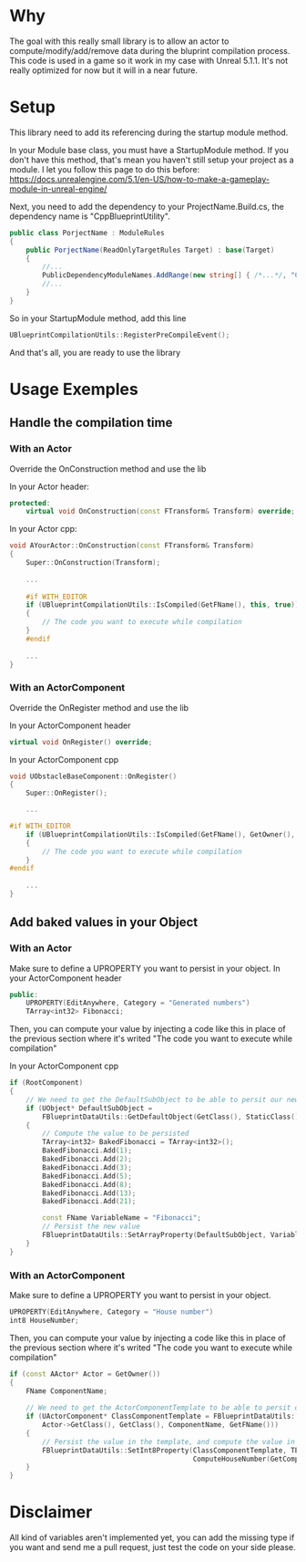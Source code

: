 ﻿# Why
The goal with this really small library is to allow an actor to compute/modify/add/remove data during the bluprint compilation process. This code is used in a game so it work in my case with Unreal 5.1.1. It's not really optimized for now but it will in a near future.

# Setup
This library need to add its referencing during the startup module method.

In your Module base class, you must have a StartupModule method. If you don't have this method, that's mean you haven't still setup your project as a module. I let you follow this page to do this before: https://docs.unrealengine.com/5.1/en-US/how-to-make-a-gameplay-module-in-unreal-engine/

Next, you need to add the dependency to your ProjectName.Build.cs, the dependency name is "CppBlueprintUtility".
```csharp
public class PorjectName : ModuleRules
{
	public PorjectName(ReadOnlyTargetRules Target) : base(Target)
	{
	    //...
		PublicDependencyModuleNames.AddRange(new string[] { /*...*/, "CppBlueprintUtility", /*...*/});
		//...
	}
}
```

So in your StartupModule method, add this line
```cpp
UBlueprintCompilationUtils::RegisterPreCompileEvent();
```


And that's all, you are ready to use the library

# Usage Exemples
## Handle the compilation time
### With an Actor
Override the OnConstruction method and use the lib

In your Actor header: 
```cpp
protected: 
	virtual void OnConstruction(const FTransform& Transform) override;
```

In your Actor cpp:
```cpp
void AYourActor::OnConstruction(const FTransform& Transform)
{
    Super::OnConstruction(Transform);
    
    ...
    
    #if WITH_EDITOR
    if (UBlueprintCompilationUtils::IsCompiled(GetFName(), this, true))
    {
        // The code you want to execute while compilation
    }
    #endif
    
    ...
}
```

### With an ActorComponent
Override the OnRegister method and use the lib

In your ActorComponent header
```cpp
virtual void OnRegister() override;
```

In your ActorComponent cpp
```cpp
void UObstacleBaseComponent::OnRegister()
{
	Super::OnRegister();

    ...

#if WITH_EDITOR
	if (UBlueprintCompilationUtils::IsCompiled(GetFName(), GetOwner(), true))
	{
        // The code you want to execute while compilation
	}
#endif
    
    ...
}
```

## Add baked values in your Object
### With an Actor
Make sure to define a UPROPERTY you want to persist in your object.
In your ActorComponent header
```cpp
public:
	UPROPERTY(EditAnywhere, Category = "Generated numbers")
	TArray<int32> Fibonacci;
```

Then, you can compute your value by injecting a code like this in place of the previous section where it's writed "The code you want to execute while compilation"

In your ActorComponent cpp
```cpp
if (RootComponent)
{
    // We need to get the DefaultSubObject to be able to persit our new values
    if (UObject* DefaultSubObject =
        FBlueprintDataUtils::GetDefaultObject(GetClass(), StaticClass()))
    {			
        // Compute the value to be persisted
        TArray<int32> BakedFibonacci = TArray<int32>();
		BakedFibonacci.Add(1);
		BakedFibonacci.Add(2);
		BakedFibonacci.Add(3);
		BakedFibonacci.Add(5);
		BakedFibonacci.Add(8);
		BakedFibonacci.Add(13);
		BakedFibonacci.Add(21);

		const FName VariableName = "Fibonacci";
		// Persist the new value
		FBlueprintDataUtils::SetArrayProperty(DefaultSubObject, VariableName, BakedFibonacci);
    }
}
```

### With an ActorComponent
Make sure to define a UPROPERTY you want to persist in your object.
```cpp
UPROPERTY(EditAnywhere, Category = "House number")
int8 HouseNumber;
```

Then, you can compute your value by injecting a code like this in place of the previous section where it's writed "The code you want to execute while compilation"
```cpp
if (const AActor* Actor = GetOwner())
{
    FName ComponentName;
    
    // We need to get the ActorComponentTemplate to be able to persit our new values
    if (UActorComponent* ClassComponentTemplate = FBlueprintDataUtils::GetClassComponentTemplate(
        Actor->GetClass(), GetClass(), ComponentName, GetFName()))
    {
        // Persist the value in the template, and compute the value in a dedicated function
        FBlueprintDataUtils::SetInt8Property(ClassComponentTemplate, TEXT("HouseNumber"),
                                             ComputeHouseNumber(GetComponentLocation()));
    }
}
```

# Disclaimer
All kind of variables aren't implemented yet, you can add the missing type if you want and send me a pull request, just test the code on your side please.